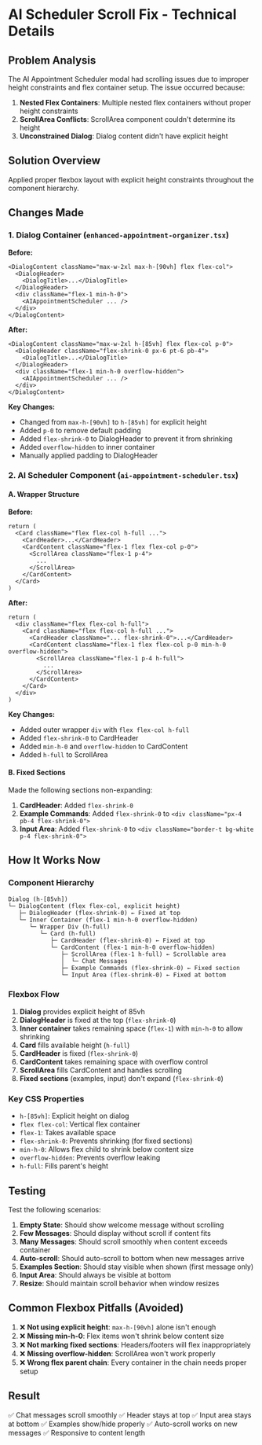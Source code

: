 # AI Scheduler Scroll Fix - Technical Details

## Problem Analysis

The AI Appointment Scheduler modal had scrolling issues due to improper height constraints and flex container setup. The issue occurred because:

1. **Nested Flex Containers**: Multiple nested flex containers without proper height constraints
2. **ScrollArea Conflicts**: ScrollArea component couldn't determine its height
3. **Unconstrained Dialog**: Dialog content didn't have explicit height

## Solution Overview

Applied proper flexbox layout with explicit height constraints throughout the component hierarchy.

## Changes Made

### 1. Dialog Container (`enhanced-appointment-organizer.tsx`)

**Before:**
```tsx
<DialogContent className="max-w-2xl max-h-[90vh] flex flex-col">
  <DialogHeader>
    <DialogTitle>...</DialogTitle>
  </DialogHeader>
  <div className="flex-1 min-h-0">
    <AIAppointmentScheduler ... />
  </div>
</DialogContent>
```

**After:**
```tsx
<DialogContent className="max-w-2xl h-[85vh] flex flex-col p-0">
  <DialogHeader className="flex-shrink-0 px-6 pt-6 pb-4">
    <DialogTitle>...</DialogTitle>
  </DialogHeader>
  <div className="flex-1 min-h-0 overflow-hidden">
    <AIAppointmentScheduler ... />
  </div>
</DialogContent>
```

**Key Changes:**
- Changed from `max-h-[90vh]` to `h-[85vh]` for explicit height
- Added `p-0` to remove default padding
- Added `flex-shrink-0` to DialogHeader to prevent it from shrinking
- Added `overflow-hidden` to inner container
- Manually applied padding to DialogHeader

### 2. AI Scheduler Component (`ai-appointment-scheduler.tsx`)

#### A. Wrapper Structure

**Before:**
```tsx
return (
  <Card className="flex flex-col h-full ...">
    <CardHeader>...</CardHeader>
    <CardContent className="flex-1 flex flex-col p-0">
      <ScrollArea className="flex-1 p-4">
        ...
      </ScrollArea>
    </CardContent>
  </Card>
)
```

**After:**
```tsx
return (
  <div className="flex flex-col h-full">
    <Card className="flex flex-col h-full ...">
      <CardHeader className="... flex-shrink-0">...</CardHeader>
      <CardContent className="flex-1 flex flex-col p-0 min-h-0 overflow-hidden">
        <ScrollArea className="flex-1 p-4 h-full">
          ...
        </ScrollArea>
      </CardContent>
    </Card>
  </div>
)
```

**Key Changes:**
- Added outer wrapper `div` with `flex flex-col h-full`
- Added `flex-shrink-0` to CardHeader
- Added `min-h-0` and `overflow-hidden` to CardContent
- Added `h-full` to ScrollArea

#### B. Fixed Sections

Made the following sections non-expanding:

1. **CardHeader**: Added `flex-shrink-0`
2. **Example Commands**: Added `flex-shrink-0` to `<div className="px-4 pb-4 flex-shrink-0">`
3. **Input Area**: Added `flex-shrink-0` to `<div className="border-t bg-white p-4 flex-shrink-0">`

## How It Works Now

### Component Hierarchy

```
Dialog (h-[85vh])
└─ DialogContent (flex flex-col, explicit height)
   ├─ DialogHeader (flex-shrink-0) ← Fixed at top
   └─ Inner Container (flex-1 min-h-0 overflow-hidden)
      └─ Wrapper Div (h-full)
         └─ Card (h-full)
            ├─ CardHeader (flex-shrink-0) ← Fixed at top
            └─ CardContent (flex-1 min-h-0 overflow-hidden)
               ├─ ScrollArea (flex-1 h-full) ← Scrollable area
               │  └─ Chat Messages
               ├─ Example Commands (flex-shrink-0) ← Fixed section
               └─ Input Area (flex-shrink-0) ← Fixed at bottom
```

### Flexbox Flow

1. **Dialog** provides explicit height of 85vh
2. **DialogHeader** is fixed at the top (`flex-shrink-0`)
3. **Inner container** takes remaining space (`flex-1`) with `min-h-0` to allow shrinking
4. **Card** fills available height (`h-full`)
5. **CardHeader** is fixed (`flex-shrink-0`)
6. **CardContent** takes remaining space with overflow control
7. **ScrollArea** fills CardContent and handles scrolling
8. **Fixed sections** (examples, input) don't expand (`flex-shrink-0`)

### Key CSS Properties

- `h-[85vh]`: Explicit height on dialog
- `flex flex-col`: Vertical flex container
- `flex-1`: Takes available space
- `flex-shrink-0`: Prevents shrinking (for fixed sections)
- `min-h-0`: Allows flex child to shrink below content size
- `overflow-hidden`: Prevents overflow leaking
- `h-full`: Fills parent's height

## Testing

Test the following scenarios:

1. **Empty State**: Should show welcome message without scrolling
2. **Few Messages**: Should display without scroll if content fits
3. **Many Messages**: Should scroll smoothly when content exceeds container
4. **Auto-scroll**: Should auto-scroll to bottom when new messages arrive
5. **Examples Section**: Should stay visible when shown (first message only)
6. **Input Area**: Should always be visible at bottom
7. **Resize**: Should maintain scroll behavior when window resizes

## Common Flexbox Pitfalls (Avoided)

1. ❌ **Not using explicit height**: `max-h-[90vh]` alone isn't enough
2. ❌ **Missing min-h-0**: Flex items won't shrink below content size
3. ❌ **Not marking fixed sections**: Headers/footers will flex inappropriately
4. ❌ **Missing overflow-hidden**: ScrollArea won't work properly
5. ❌ **Wrong flex parent chain**: Every container in the chain needs proper setup

## Result

✅ Chat messages scroll smoothly
✅ Header stays at top
✅ Input area stays at bottom
✅ Examples show/hide properly
✅ Auto-scroll works on new messages
✅ Responsive to content length
